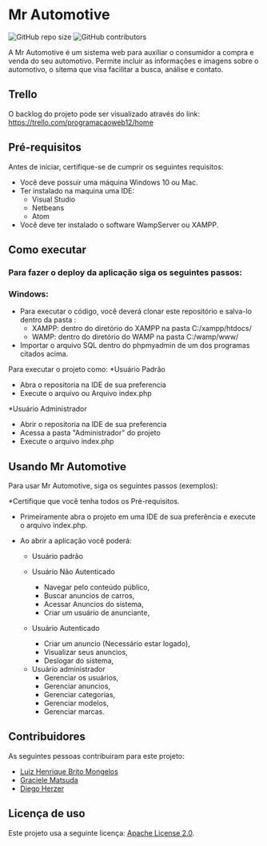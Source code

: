 # Mr Automotive

<!--- Exemplos de badges. Acesse https://shields.io para outras opções. Você pode querer incluir informações de dependencias, build, testes, licença, etc. --->
![GitHub repo size](https://img.shields.io/github/repo-size/lhmongelos/progweb-template)
![GitHub contributors](https://img.shields.io/github/contributors/lhmongelos/progweb-template)

A Mr Automotive é um sistema web para auxiliar o consumidor a compra e venda do seu automotivo. Permite incluir as informações e imagens sobre o automotivo, o sitema  que visa facilitar a busca, análise e contato.

## Trello

O backlog do projeto pode ser visualizado através do link: https://trello.com/programacaoweb12/home

## Pré-requisitos

Antes de iniciar, certifique-se de cumprir os seguintes requisitos:

* Você deve possuir uma máquina Windows 10 ou Mac.
* Ter instalado na maquina uma IDE:
    * Visual Studio
    * Netbeans
    * Atom
* Você deve ter instalado o software WampServer ou XAMPP.

## Como executar
### Para fazer o deploy da aplicação siga os seguintes passos:
### Windows:

* Para executar o código, você deverá clonar este repositório e salva-lo dentro da pasta :
    * XAMPP: dentro do diretório do XAMPP na pasta C:/xampp/htdocs/
    * WAMP: dentro do diretório do WAMP na pasta C:/wamp/www/
* Importar o arquivo SQL dentro do phpmyadmin de um dos programas citados acima.

Para executar o projeto como:
*Usuário Padrão
- Abra o repositoria na IDE de sua preferencia
- Execute o arquivo ou  Arquivo index.php


*Usuário Administrador
 -  Abrir o repositoria na IDE de sua preferencia
 - Acessa a pasta "Administrador" do projeto
 - Execute o arquivo index.php



## Usando Mr Automotive

Para usar Mr Automotive, siga os seguintes passos (exemplos):

*Certifique que você tenha todos os Pré-requisitos.
* Primeiramente abra o projeto em uma IDE de sua preferência e execute o arquivo index.php.

* Ao abrir a aplicação você poderá:

  * Usuário padrão
  - Usuário Não Autenticado
    * Navegar pelo conteúdo público,
    * Buscar anuncios de carros,
    * Acessar Anuncios do sistema,
    * Criar um usuário de anunciante,
    
  - Usuário Autenticado
    * Criar um anuncio (Necessário estar logado),
    * Visualizar seus anuncios,
    * Deslogar do sistema,

  * Usuário administrador
    * Gerenciar os usuários,
    * Gerenciar anuncios,
    * Gerenciar categorias,
    * Gerenciar modelos,
    * Gerenciar marcas.

## Contribuidores

As seguintes pessoas contribuiram para este projeto:

* [Luiz Henrique Brito Mongelos](https://github.com/lhmongelos)
* [Graciele Matsuda](https://github.com/gramatsuda)
* [Diego Herzer](https://github.com/Herzerdi)

## Licença de uso

Este projeto usa a seguinte licença: [Apache License 2.0](https://www.apache.org/licenses/LICENSE-2.0).
